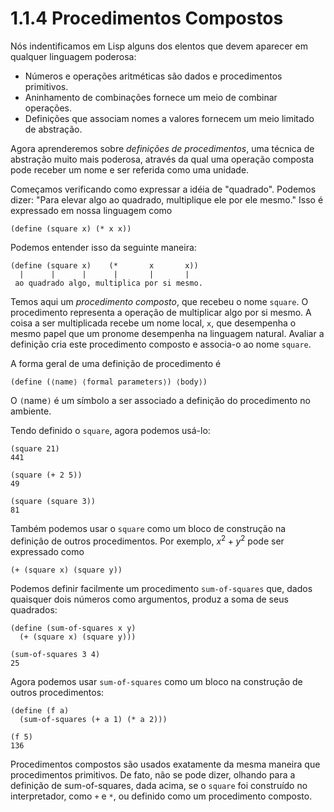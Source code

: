 # 1.1.4 Procedimentos Compostos

Nós indentificamos em Lisp alguns dos elentos que devem aparecer em qualquer linguagem poderosa:

- Números e operações aritméticas são dados e procedimentos primitivos.
- Aninhamento de combinações fornece um meio de combinar operações.
- Definições que associam nomes a valores fornecem um meio limitado de abstração.

Agora aprenderemos sobre *definições de procedimentos*, uma técnica de abstração muito mais poderosa, através da qual uma operação composta pode receber um nome e ser referida como uma unidade.

Começamos verificando como expressar a idéia de "quadrado". Podemos dizer: "Para elevar algo ao quadrado, multiplique ele por ele mesmo." Isso é expressado em nossa linguagem como

``` {.scheme}
(define (square x) (* x x))
```

Podemos entender isso da seguinte maneira:

``` {.example}
(define (square x)    (*       x       x))
  |      |      |      |       |       |
 ao quadrado algo, multiplica por si mesmo.
```

Temos aqui um *procedimento composto*, que recebeu o nome `square`. O procedimento representa a operação de multiplicar algo por si mesmo. A coisa a ser multiplicada recebe um nome local, `x`, que desempenha o mesmo papel que um pronome desempenha na linguagem natural. Avaliar a definição cria este procedimento composto e associa-o ao nome `square`.

A forma geral de uma definição de procedimento é

``` {.scheme}
(define (⟨name⟩ ⟨formal parameters⟩) ⟨body⟩)
```

O `(`name`)` é um símbolo a ser associado a definição do procedimento no ambiente.

Tendo definido o `square`, agora podemos usá-lo:

``` {.scheme}
(square 21)
441

(square (+ 2 5))
49

(square (square 3))
81
```

Também podemos usar o `square` como um bloco de construção na definição de outros procedimentos. Por exemplo, $x^{2} + y^{2}$ pode ser expressado como

``` {.scheme}
(+ (square x) (square y))
```

Podemos definir facilmente um procedimento `sum-of-squares` que, dados quaisquer dois números como argumentos, produz a soma de seus quadrados:

``` {.scheme}
(define (sum-of-squares x y)
  (+ (square x) (square y)))

(sum-of-squares 3 4)
25
```

Agora podemos usar `sum-of-squares` como um bloco na construção de outros procedimentos:

``` {.scheme}
(define (f a)
  (sum-of-squares (+ a 1) (* a 2)))

(f 5)
136
```

Procedimentos compostos são usados exatamente da mesma maneira que procedimentos primitivos. De fato, não se pode dizer, olhando para a definição de sum-of-squares, dada acima, se o `square` foi construído no interpretador, como `+` e `*`, ou definido como um procedimento composto.
